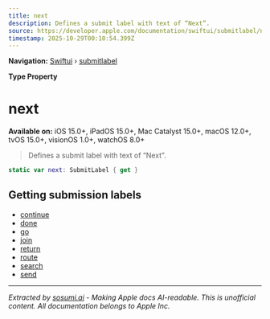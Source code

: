 ```yaml
---
title: next
description: Defines a submit label with text of “Next”.
source: https://developer.apple.com/documentation/swiftui/submitlabel/next
timestamp: 2025-10-29T00:10:54.399Z
---
```


**Navigation:** [Swiftui](/documentation/swiftui) › [submitlabel](/documentation/swiftui/submitlabel)

**Type Property**

# next

**Available on:** iOS 15.0+, iPadOS 15.0+, Mac Catalyst 15.0+, macOS 12.0+, tvOS 15.0+, visionOS 1.0+, watchOS 8.0+

> Defines a submit label with text of “Next”.

```swift
static var next: SubmitLabel { get }
```

## Getting submission labels

- [continue](/documentation/swiftui/submitlabel/continue)
- [done](/documentation/swiftui/submitlabel/done)
- [go](/documentation/swiftui/submitlabel/go)
- [join](/documentation/swiftui/submitlabel/join)
- [return](/documentation/swiftui/submitlabel/return)
- [route](/documentation/swiftui/submitlabel/route)
- [search](/documentation/swiftui/submitlabel/search)
- [send](/documentation/swiftui/submitlabel/send)

---

*Extracted by [sosumi.ai](https://sosumi.ai) - Making Apple docs AI-readable.*
*This is unofficial content. All documentation belongs to Apple Inc.*
